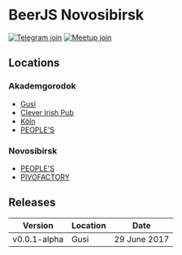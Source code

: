 # BeerJS Novosibirsk

[![Telegram join](https://img.shields.io/badge/Telegram-join-blue.svg)](https://t.me/joinchat/AAAAAA1EkNyjpNKcKnhZbg)
[![Meetup join](https://img.shields.io/badge/Meetup-join-red.svg)](http://meetu.ps/c/3mqp3/BvRy5/f)

## Locations

### Akademgorodok

* [Gusi](https://2gis.ru/novosibirsk/firm/70000001019070269?queryState=center%2F83.106798%2C54.85784%2Fzoom%2F17)
* [Clever Irish Pub](https://2gis.ru/novosibirsk/firm/141265770777728?queryState=center%2F83.092335%2C54.835343%2Fzoom%2F17)
* [Köln](https://2gis.ru/novosibirsk/firm/141265771781088?queryState=center%2F83.097882%2C54.83381%2Fzoom%2F17)
* [PEOPLE'S](https://2gis.ru/novosibirsk/firm/141265769569840?queryState=center%2F83.098322%2C54.841867%2Fzoom%2F17)

### Novosibirsk

* [PEOPLE'S](https://2gis.ru/novosibirsk/firm/141265771662223?queryState=center%2F82.917198%2C55.023228%2Fzoom%2F17)
* [PIVOFACTORY](https://2gis.ru/novosibirsk/firm/70000001006936913?queryState=center%2F82.917799%2C55.022503%2Fzoom%2F17)

## Releases

Version       | Location                          | Date             
--------------|-----------------------------------|------------------
v0.0.1-alpha  | Gusi                              | 29 June 2017

